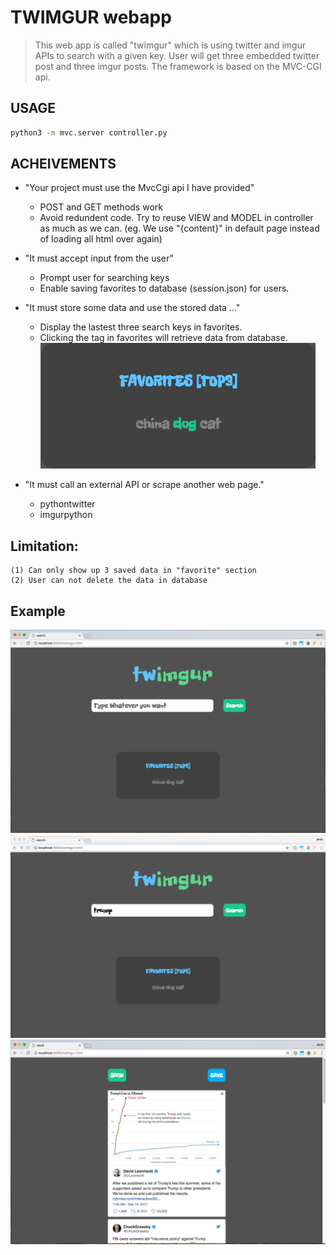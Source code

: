 
# __TWIMGUR webapp__

>This web app is called "twimgur" which is using twitter and imgur APIs to search with a given key. User will get three embedded twitter post and three imgur posts. The framework is based on the MVC-CGI api.

## USAGE
```bash
python3 -m mvc.server controller.py
```

## ACHEIVEMENTS
* "Your project must use the MvcCgi api I have provided"
    * POST and GET methods work
    * Avoid redundent code. Try to reuse VIEW and MODEL in controller as much as we can.
      (eg. We use "{content}" in default page instead of loading all html over again)

* "It must accept input from the user"
    * Prompt user for searching keys
    * Enable saving favorites to database (session.json) for users.

* "It must store some data and use the stored data ..."
    * Display the lastest three search keys in favorites.
    * Clicking the tag in favorites will retrieve data from database.
![444](/444.png)

* "It must call an external API or scrape another web page."
    * pythontwitter
    * imgurpython

## Limitation:
	(1) Can only show up 3 saved data in "favorite" section
	(2) User can not delete the data in database

## Example
![111](/111.png)
![222](/222.png)
![333](/333.png)
